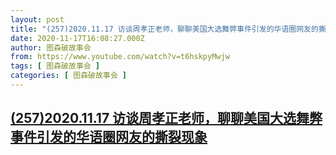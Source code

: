 ```yaml
---
layout: post
title: "(257)2020.11.17 访谈周孝正老师，聊聊美国大选舞弊事件引发的华语圈网友的撕裂现象"
date: 2020-11-17T16:08:27.000Z
author: 图森破故事会
from: https://www.youtube.com/watch?v=t6hskpyMwjw
tags: [ 图森破故事会 ]
categories: [ 图森破故事会 ]
---
```

<!--1605629307000-->
[(257)2020.11.17 访谈周孝正老师，聊聊美国大选舞弊事件引发的华语圈网友的撕裂现象](https://www.youtube.com/watch?v=t6hskpyMwjw)
------

<div>

</div>
